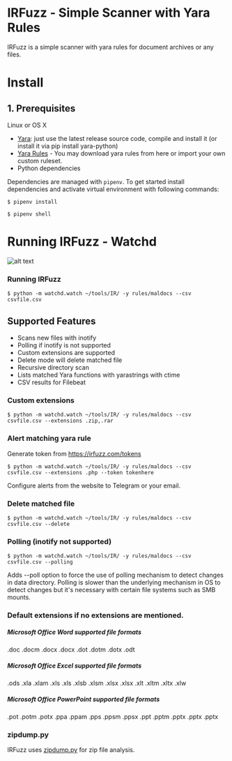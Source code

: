 # IRFuzz - Simple Scanner with Yara Rules

IRFuzz is a simple scanner with yara rules for document archives or any files.

# Install

## 1. Prerequisites

Linux or OS X
- [Yara](https://github.com/VirusTotal/yara/): just use the latest release source code, compile and install it (or install it via pip install yara-python)
- [Yara Rules](https://github.com/Yara-Rules/rules) - You may download yara rules from here or import your own custom ruleset. 
- Python dependencies

Dependencies are managed with `pipenv`. To get started install dependencies and activate virtual environment
with following commands:

`$ pipenv install`

`$ pipenv shell`

# Running IRFuzz - Watchd

![alt text](https://github.com/oxiqa/IRFuzz/raw/master/scanner.PNG)

### Running IRFuzz

`$ python -m watchd.watch ~/tools/IR/ -y rules/maldocs --csv csvfile.csv`

## Supported Features

- Scans new files with inotify
- Polling if inotify is not supported
- Custom extensions are supported
- Delete mode will delete matched file
- Recursive directory scan
- Lists matched Yara functions with yarastrings with ctime
- CSV results for Filebeat 

### Custom extensions

`$ python -m watchd.watch ~/tools/IR/ -y rules/maldocs --csv csvfile.csv --extensions .zip,.rar`

### Alert matching yara rule

Generate token from https://irfuzz.com/tokens

`$ python -m watchd.watch ~/tools/IR/ -y rules/maldocs --csv csvfile.csv --extensions .php --token tokenhere`

Configure alerts from the website to Telegram or your email.

### Delete matched file 

`$ python -m watchd.watch ~/tools/IR/ -y rules/maldocs --csv csvfile.csv --delete`

### Polling (inotify not supported)

`$ python -m watchd.watch ~/tools/IR/ -y rules/maldocs --csv csvfile.csv --polling` 

Adds --poll option to force the use of polling mechanism to detect changes in data directory. Polling is slower than the underlying mechanism in OS to detect changes but it's necessary with certain file systems such as SMB mounts.

### Default extensions if no extensions are mentioned.

##### Microsoft Office Word supported file formats
.doc .docm .docx .docx .dot .dotm .dotx .odt
##### Microsoft Office Excel supported file formats
.ods .xla .xlam .xls .xls .xlsb .xlsm .xlsx .xlsx .xlt .xltm .xltx .xlw
##### Microsoft Office PowerPoint supported file formats
.pot .potm .potx .ppa .ppam .pps .ppsm .ppsx .ppt .pptm .pptx .pptx .pptx

### zipdump.py 

IRFuzz uses [zipdump.py](https://github.com/DidierStevens/DidierStevensSuite/blob/master/zipdump.py) for zip file analysis.









